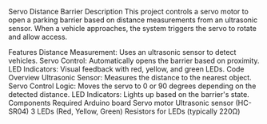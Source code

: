 Servo Distance Barrier
Description
This project controls a servo motor to open a parking barrier based on distance measurements from an ultrasonic sensor. When a vehicle approaches, the system triggers the servo to rotate and allow access.

Features
Distance Measurement: Uses an ultrasonic sensor to detect vehicles.
Servo Control: Automatically opens the barrier based on proximity.
LED Indicators: Visual feedback with red, yellow, and green LEDs.
Code Overview
Ultrasonic Sensor: Measures the distance to the nearest object.
Servo Control Logic: Moves the servo to 0 or 90 degrees depending on the detected distance.
LED Indicators: Lights up based on the barrier's state.
Components Required
Arduino board
Servo motor
Ultrasonic sensor (HC-SR04)
3 LEDs (Red, Yellow, Green)
Resistors for LEDs (typically 220Ω)
